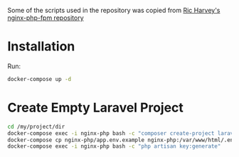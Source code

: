 Some of the scripts used in the repository was copied from [Ric Harvey's nginx-php-fpm repository](https://github.com/richarvey/nginx-php-fpm)

# Installation

Run:
```sh
docker-compose up -d
```
# Create Empty Laravel Project

```sh
cd /my/project/dir
docker-compose exec -i nginx-php bash -c "composer create-project laravel/laravel ."
docker-compose cp nginx-php/app.env.example nginx-php:/var/www/html/.env
docker-compose exec -i nginx-php bash -c "php artisan key:generate"
```
